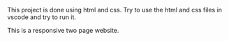 This project is done using html and css.
Try to use the html and css files in vscode and try to run it.

This is a responsive two page website.
